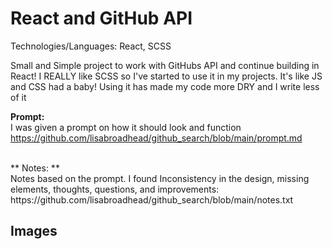 # React and GitHub API

Technologies/Languages: React, SCSS

Small and Simple project to work with GitHubs API and continue building in React! I REALLY like SCSS so I've started to use it in my projects. It's like JS and CSS had a baby! Using it has made my code more DRY and I write less of it



<strong>Prompt:</strong><br/>
I was given a prompt on how it should look and function<br/>
https://github.com/lisabroadhead/github_search/blob/main/prompt.md

<br/>
** Notes: **<br/>
Notes based on the prompt. I found Inconsistency in the design, missing elements, thoughts, questions, and improvements:<br/>
https://github.com/lisabroadhead/github_search/blob/main/notes.txt

## Images


